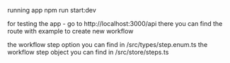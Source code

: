 running app 
npm run start:dev

for testing the app - go to http://localhost:3000/api
there you can find the route with example to create new workflow 

the workflow step option you can find in /src/types/step.enum.ts
the workflow step object you can find in /src/store/steps.ts

